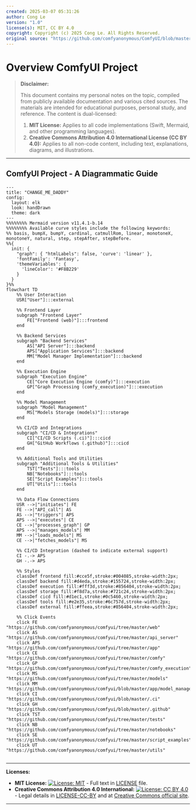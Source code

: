 ```yaml
---
created: 2025-03-07 05:31:26
author: Cong Le
version: "1.0"
license(s): MIT, CC BY 4.0
copyright: Copyright (c) 2025 Cong Le. All Rights Reserved.
original source: "https://github.com/comfyanonymous/ComfyUI/blob/master/README.md"
---
```




# Overview ComfyUI Project
> **Disclaimer:**
>
> This document contains my personal notes on the topic,
> compiled from publicly available documentation and various cited sources.
> The materials are intended for educational purposes, personal study, and reference.
> The content is dual-licensed:
> 1. **MIT License:** Applies to all code implementations (Swift, Mermaid, and other programming languages).
> 2. **Creative Commons Attribution 4.0 International License (CC BY 4.0):** Applies to all non-code content, including text, explanations, diagrams, and illustrations.
---


## ComfyUI Project - A Diagrammatic Guide






```mermaid
---
title: "CHANGE_ME_DADDY"
config:
  layout: elk
  look: handDrawn
  theme: dark
---
%%%%%%%% Mermaid version v11.4.1-b.14
%%%%%%%% Available curve styles include the following keywords:
%% basis, bumpX, bumpY, cardinal, catmullRom, linear, monotoneX, monotoneY, natural, step, stepAfter, stepBefore.
%%{
  init: {
    "graph": { "htmlLabels": false, 'curve': 'linear' },
    'fontFamily': 'Fantasy',
    'themeVariables': {
      'lineColor': '#F8B229'
    }
  }
}%%
flowchart TD
    %% User Interaction
    USR["User"]:::external

    %% Frontend Layer
    subgraph "Frontend Layer"
        FE["Frontend (web)"]:::frontend
    end

    %% Backend Services
    subgraph "Backend Services"
        AS["API Server"]:::backend
        APS["Application Services"]:::backend
        MM["Model Manager Implementation"]:::backend
    end

    %% Execution Engine
    subgraph "Execution Engine"
        CE["Core Execution Engine (comfy)"]:::execution
        GP["Graph Processing (comfy_execution)"]:::execution
    end

    %% Model Management
    subgraph "Model Management"
        MS["Models Storage (models)"]:::storage
    end

    %% CI/CD and Integrations
    subgraph "CI/CD & Integrations"
        CI["CI/CD Scripts (.ci)"]:::cicd
        GH["GitHub Workflows (.github)"]:::cicd
    end

    %% Additional Tools and Utilities
    subgraph "Additional Tools & Utilities"
        TST["Tests"]:::tools
        NB["Notebooks"]:::tools
        SE["Script Examples"]:::tools
        UT["Utils"]:::tools
    end

    %% Data Flow Connections
    USR -->|"initiates"| FE
    FE -->|"API_call"| AS
    AS -->|"triggers"| APS
    APS -->|"executes"| CE
    CE -->|"processes_graph"| GP
    APS -->|"manages_models"| MM
    MM -->|"loads_models"| MS
    CE -->|"fetches_models"| MS

    %% CI/CD Integration (dashed to indicate external support)
    CI -.-> APS
    GH -.-> APS

    %% Styles
    classDef frontend fill:#cce5f,stroke:#004085,stroke-width:2px;
    classDef backend fill:#d4eda,stroke:#155724,stroke-width:2px;
    classDef execution fill:#fff3d,stroke:#856404,stroke-width:2px;
    classDef storage fill:#f8d7a,stroke:#721c24,stroke-width:2px;
    classDef cicd fill:#d1ec1,stroke:#0c5460,stroke-width:2px;
    classDef tools fill:#e2e35,stroke:#6c757d,stroke-width:2px;
    classDef external fill:#ffeea,stroke:#856404,stroke-width:2px;

    %% Click Events
    click FE "https://github.com/comfyanonymous/comfyui/tree/master/web"
    click AS "https://github.com/comfyanonymous/comfyui/tree/master/api_server"
    click APS "https://github.com/comfyanonymous/comfyui/tree/master/app"
    click CE "https://github.com/comfyanonymous/comfyui/tree/master/comfy"
    click GP "https://github.com/comfyanonymous/comfyui/tree/master/comfy_execution"
    click MS "https://github.com/comfyanonymous/comfyui/tree/master/models"
    click MM "https://github.com/comfyanonymous/comfyui/blob/master/app/model_manager.py"
    click CI "https://github.com/comfyanonymous/comfyui/blob/master/.ci"
    click GH "https://github.com/comfyanonymous/comfyui/blob/master/.github"
    click TST "https://github.com/comfyanonymous/comfyui/tree/master/tests"
    click NB "https://github.com/comfyanonymous/comfyui/tree/master/notebooks"
    click SE "https://github.com/comfyanonymous/comfyui/tree/master/script_examples"
    click UT "https://github.com/comfyanonymous/comfyui/tree/master/utils"
     
```





---
**Licenses:**

- **MIT License:**  [![License: MIT](https://img.shields.io/badge/License-MIT-yellow.svg)](LICENSE) - Full text in [LICENSE](LICENSE) file.
- **Creative Commons Attribution 4.0 International:** [![License: CC BY 4.0](https://licensebuttons.net/l/by/4.0/88x31.png)](LICENSE-CC-BY) - Legal details in [LICENSE-CC-BY](LICENSE-CC-BY) and at [Creative Commons official site](http://creativecommons.org/licenses/by/4.0/).

---